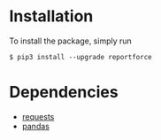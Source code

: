 # Installation

To install the package, simply run

```
$ pip3 install --upgrade reportforce
```

# Dependencies

- [requests](https://requests.readthedocs.io/en/master/)
- [pandas](https://pandas.pydata.org/docs/)
